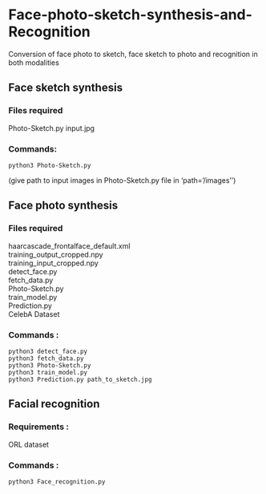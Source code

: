 # Face-photo-sketch-synthesis-and-Recognition
Conversion of face photo to sketch, face sketch to photo and recognition in both modalities

## Face sketch synthesis 
### Files required 
Photo-Sketch.py 
input.jpg 
### Commands: 
	python3 Photo-Sketch.py 
(give path to input images in Photo-Sketch.py file in ‘path=’/images’’) 

## Face photo synthesis
### Files required 
haarcascade_frontalface_default.xml <br>
training_output_cropped.npy <br>
training_input_cropped.npy <br>
detect_face.py <br>
fetch_data.py <br>
Photo-Sketch.py <br>
train_model.py <br>
Prediction.py <br>
CelebA Dataset 
### Commands : 
	python3 detect_face.py
	python3 fetch_data.py 
	python3 Photo-Sketch.py 
	python3 train_model.py 
	python3 Prediction.py path_to_sketch.jpg 

## Facial recognition
### Requirements : 
ORL dataset 
### Commands : 
	python3 Face_recognition.py

